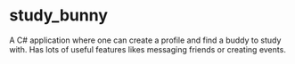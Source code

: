 # study_bunny
A C# application where one can create a profile and find a buddy to study with. Has lots of useful features likes messaging friends or creating events.
